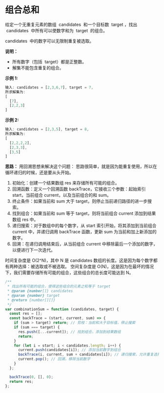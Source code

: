 # 组合总和

给定一个无重复元素的数组  candidates  和一个目标数  target ，找出  candidates  中所有可以使数字和为  target  的组合。

candidates  中的数字可以无限制重复被选取。

**说明：**

- 所有数字（包括  target）都是正整数。
- 解集不能包含重复的组合。

**示例 1:**

```js
输入: candidates = [2,3,6,7], target = 7,
所求解集为:
[
  [7],
  [2,2,3]
]
```

**示例 2:**

```js
输入: candidates = [2,3,5], target = 8,
所求解集为:
[
  [2,2,2,2],
  [2,3,3],
  [3,5]
]
```

**思路：**
用回溯思想来解决这个问题：
思路很简单，就是因为能重复使用，所以在循环递归的时候，还是要从头开始。

1. 初始化：创建一个结果数组 res 来存储所有可能的组合。
2. 回溯函数：定义一个回溯函数 backTrace，它接收三个参数：起始索引 start，当前组合 current，以及当前组合的和 sum。
3. 终止条件：如果当前和 sum 大于 target，则停止当前递归路径的进一步搜索。
4. 找到组合：如果当前和 sum 等于 target，则将当前组合 current 添加到结果数组 res 中。
5. 递归搜索：对于数组中的每个数字，从 start 索引开始，将其添加到当前组合 current 中，并递归调用 backTrace 函数，更新 sum 为当前和加上新添加的数字。
6. 回溯：在递归调用结束后，从当前组合 current 中移除最后一个添加的数字，以便进行下一次迭代。

时间复杂度是 O(2^N)，其中 N 是 candidates 数组的长度。这是因为每个数字都有两种选择：被选取或不被选取。
空间复杂度是 O(N)，这是因为在最坏的情况下，我们需要存储所有可能的组合，这些组合的总长度可能达到 N。

```js
/**
 * 找出所有可能的组合，使得这些组合的元素之和等于 target
 * @param {number[]} candidates
 * @param {number} target
 * @return {number[][]}
 */
var combinationSum = function (candidates, target) {
  const res = [];
  const backTrace = (start, current, sum) => {
    if (sum > target) return; // 剪枝：当前和大于目标值，停止搜索
    if (sum === target) {
      res.push([...current]); // 找到组合，添加到结果数组
      return;
    }
    for (let i = start; i < candidates.length; i++) {
      current.push(candidates[i]); // 添加当前数字到组合
      backTrace(i, current, sum + candidates[i]); // 递归搜索，允许重复选择当前数字
      current.pop(); // 回溯，移除当前数字
    }
  };

  backTrace(0, [], 0);
  return res;
};
```
